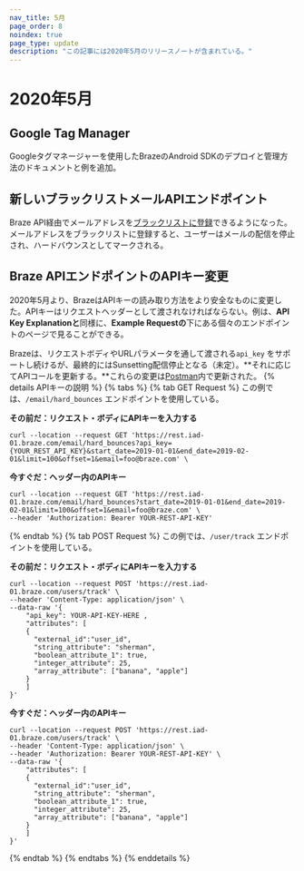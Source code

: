```yaml
---
nav_title: 5月
page_order: 8
noindex: true
page_type: update
description: "この記事には2020年5月のリリースノートが含まれている。"
---
```

# 2020年5月

## Google Tag Manager

Googleタグマネージャーを使用したBrazeのAndroid SDKのデプロイと管理方法のドキュメントと例を追加。

## 新しいブラックリストメールAPIエンドポイント

Braze API経由でメールアドレスを[ブラックリストに登録]({{site.baseurl}}/api/endpoints/email/post_blacklist/)できるようになった。メールアドレスをブラックリストに登録すると、ユーザーはメールの配信を停止され、ハードバウンスとしてマークされる。

## Braze APIエンドポイントのAPIキー変更

2020年5月より、BrazeはAPIキーの読み取り方法をより安全なものに変更した。APIキーはリクエストヘッダーとして渡されなければならない。例は、**API Key Explanationと**同様に、**Example Requestの**下にある個々のエンドポイントのページで見ることができる。

Brazeは、リクエストボディやURLパラメータを通して渡される`api_key` をサポートし続けるが、最終的にはSunsetting配信停止となる（未定）。**それに応じてAPIコールを更新する。**これらの変更は[Postman](https://documenter.getpostman.com/view/4689407/SVYrsdsG?version=latest#intro)内で更新された。
{% details APIキーの説明 %}
{% tabs %}
{% tab GET Request %}
この例では、`/email/hard_bounces` エンドポイントを使用している。

**その前だ：リクエスト・ボディにAPIキーを入力する**
```
curl --location --request GET 'https://rest.iad-01.braze.com/email/hard_bounces?api_key={YOUR_REST_API_KEY}&start_date=2019-01-01&end_date=2019-02-01&limit=100&offset=1&email=foo@braze.com' \
```
**今すぐだ：ヘッダー内のAPIキー**
```
curl --location --request GET 'https://rest.iad-01.braze.com/email/hard_bounces?start_date=2019-01-01&end_date=2019-02-01&limit=100&offset=1&email=foo@braze.com' \
--header 'Authorization: Bearer YOUR-REST-API-KEY'
```
{% endtab %}
{% tab POST Request %}
この例では、`/user/track` エンドポイントを使用している。

**その前だ：リクエスト・ボディにAPIキーを入力する**
```
curl --location --request POST 'https://rest.iad-01.braze.com/users/track' \
--header 'Content-Type: application/json' \
--data-raw '{
	"api_key": YOUR-API-KEY-HERE ,
	"attributes": [ 
 	{
 	  "external_id":"user_id",
      "string_attribute": "sherman",
      "boolean_attribute_1": true,
      "integer_attribute": 25,
      "array_attribute": ["banana", "apple"]
    }
    ]
}'
```
**今すぐだ：ヘッダー内のAPIキー**
```
curl --location --request POST 'https://rest.iad-01.braze.com/users/track' \
--header 'Content-Type: application/json' \
--header 'Authorization: Bearer YOUR-REST-API-KEY' \
--data-raw '{
	"attributes": [ 
 	{
	  "external_id":"user_id",
      "string_attribute": "sherman",
      "boolean_attribute_1": true,
      "integer_attribute": 25,
      "array_attribute": ["banana", "apple"]
    }
    ]
}'
```
{% endtab %}
{% endtabs %}
{% enddetails %}


